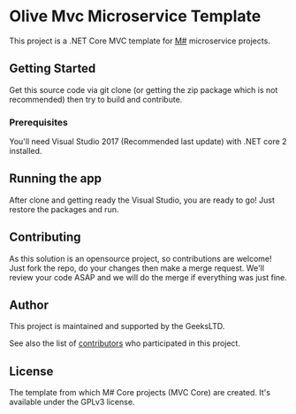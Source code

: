 # Olive Mvc Microservice Template

This project is a .NET Core MVC template for [M#](https://geeks.ltd.uk/about-us/msharp-technology) microservice projects. 

## Getting Started

Get this source code via git clone (or getting the zip package which is not recommended) then try to build and contribute.

### Prerequisites

You'll need Visual Studio 2017 (Recommended last update) with .NET core 2 installed.

## Running the app
After clone and getting ready the Visual Studio, you are ready to go! Just restore the packages and run.


## Contributing

As this solution is an opensource project, so contributions are welcome! Just fork the repo, do your changes then make a merge request. 
We'll review your code ASAP and we will do the merge if everything was just fine.

## Author

This project is maintained and supported by the GeeksLTD.

See also the list of [contributors](https://github.com/Geeksltd/Olive.MvcTemplate/contributors) who participated in this project.

## License

The template from which M# Core projects (MVC Core) are created. It's available under the GPLv3 license.
